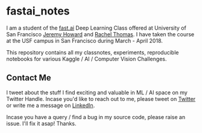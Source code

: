 # fastai_notes

I am a student of the [fast.ai](http://www.fast.ai/) Deep Learning Class offered at University of San Francisco [Jeremy Howard](https://twitter.com/jeremyphoward) and [Rachel Thomas](https://twitter.com/math_rachel). I have taken the course at the USF campus in San Francisco during March - April 2018.

This repository contains all my classnotes, experiments, reproducible notebooks for various Kaggle / AI / Computer Vision Challenges.

## Contact Me

I tweet about the stuff I find exciting and valuable in ML / AI space on my Twitter Handle. Incase you'd like to reach out to me, please tweet on  [Twitter](https://twitter.com/phanisrikanth33) or write me a message on [LinkedIn](https://in.linkedin.com/in/phanisrikanth).

Incase you have a query / find a bug in my source code, please raise an issue. I'll fix it asap! Thanks.
